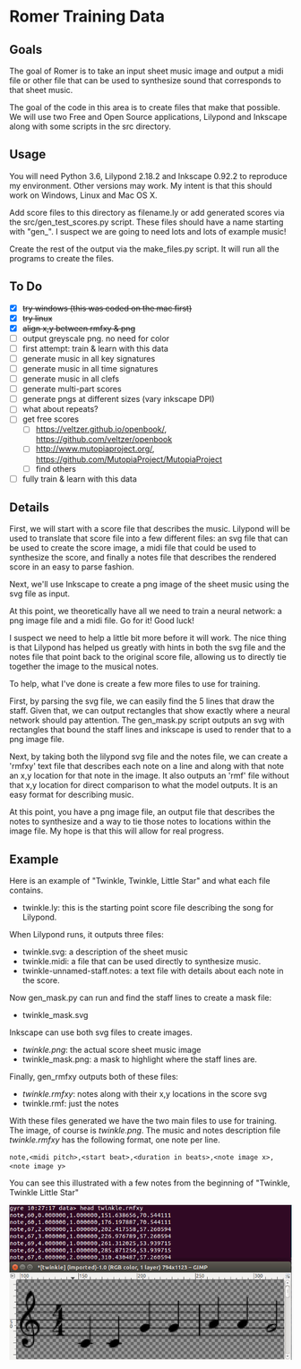 # Romer Training Data

## Goals

The goal of Romer is to take an input sheet music image and output a midi file or other file that can be used to synthesize sound that corresponds to that sheet music.

The goal of the code in this area is to create files that make that possible.  We will use two Free and Open Source applications, Lilypond and Inkscape along with some scripts in the src directory.

## Usage

You will need Python 3.6, Lilypond 2.18.2 and Inkscape 0.92.2 to reproduce my environment.  Other versions may work.  My intent is that this should work on Windows, Linux and Mac OS X.

Add score files to this directory as filename.ly or add generated scores via the src/gen_test_scores.py script.  These files should have a name starting with "gen_".  I suspect we are going to need lots and lots of example music!

Create the rest of the output via the make_files.py script.  It will run all the programs to create the files.

## To Do

- [x] ~~try windows (this was coded on the mac first)~~
- [x] ~~try linux~~
- [x] ~~align x,y between rmfxy & png~~
- [ ] output greyscale png.  no need for color
- [ ] first attempt: train & learn with this data
- [ ] generate music in all key signatures
- [ ] generate music in all time signatures
- [ ] generate music in all clefs
- [ ] generate multi-part scores
- [ ] generate pngs at different sizes (vary inkscape DPI)
- [ ] what about repeats?
- [ ] get free scores
  - [ ] https://veltzer.github.io/openbook/, https://github.com/veltzer/openbook
  - [ ] http://www.mutopiaproject.org/, https://github.com/MutopiaProject/MutopiaProject
  - [ ] find others
- [ ] fully train & learn with this data

## Details

First, we will start with a score file that describes the music. Lilypond will be used to translate that score file into a few different files: an svg file that can be used to create the score image, a midi file that could be used to synthesize the score, and finally a notes file that describes the rendered score in an easy to parse fashion.

Next, we'll use Inkscape to create a png image of the sheet music using the svg file as input.

At this point, we theoretically have all we need to train a neural network: a png image file and a midi file.  Go for it! Good luck!

I suspect we need to help a little bit more before it will work.  The nice thing is that Lilypond has helped us greatly with hints in both the svg file and the notes file that point back to the original score file, allowing us to directly tie together the image to the musical notes.

To help, what I've done is create a few more files to use for training.

First, by parsing the svg file, we can easily find the 5 lines that draw the staff.  Given that, we can output rectangles that show exactly where a neural network should pay attention.  The gen_mask.py script outputs an svg with rectangles that bound the staff lines and inkscape is used to render that to a png image file.

Next, by taking both the lilypond svg file and the notes file, we can create a 'rmfxy' text file that describes each note on a line and along with that note an x,y location for that note in the image.  It also outputs an 'rmf' file without that x,y location for direct comparison to what the model outputs.  It is an easy format for describing music.

At this point, you have a png image file, an output file that describes the notes to synthesize and a way to tie those notes to locations within the image file.  My hope is that this will allow for real progress.

## Example

Here is an example of "Twinkle, Twinkle, Little Star" and what each file contains.

- twinkle.ly: this is the starting point score file describing the song for Lilypond.

When Lilypond runs, it outputs three files:
- twinkle.svg: a description of the sheet music
- twinkle.midi: a file that can be used directly to synthesize music.
- twinkle-unnamed-staff.notes: a text file with details about each note in the score.

Now gen_mask.py can run and find the staff lines to create a mask file:
- twinkle_mask.svg

Inkscape can use both svg files to create images.
- *twinkle.png*: the actual score sheet music image
- twinkle_mask.png: a mask to highlight where the staff lines are.

Finally, gen_rmfxy outputs both of these files:
- *twinkle.rmfxy*: notes along with their x,y locations in the score svg
- twinkle.rmf: just the notes

With these files generated we have the two main files to use for training.  The image, of course is *twinkle.png*.  The music and notes description file *twinkle.rmfxy* has the following format, one note per line.

```
note,<midi pitch>,<start beat>,<duration in beats>,<note image x>,<note image y>
```

You can see this illustrated with a few notes from the beginning of "Twinkle, Twinkle Little Star"

![Image of Twinkle notes and score](https://github.com/rogerallen/romer/raw/master/doc/twinkle_note_png.jpg)
